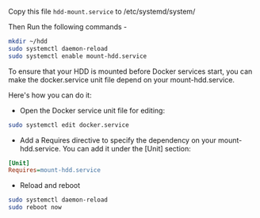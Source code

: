 Copy this file `hdd-mount.service` to /etc/systemd/system/


Then Run the following commands - 
```zsh
mkdir ~/hdd
sudo systemctl daemon-reload
sudo systemctl enable mount-hdd.service
```


To ensure that your HDD is mounted before Docker services start, you can make the docker.service unit file depend on your mount-hdd.service.

Here's how you can do it:

- Open the Docker service unit file for editing:

```zsh
sudo systemctl edit docker.service
```

- Add a Requires directive to specify the dependency on your mount-hdd.service. You can add it under the [Unit] section:

```ini
[Unit]
Requires=mount-hdd.service
```

- Reload and reboot

```zsh
sudo systemctl daemon-reload
sudo reboot now
```
